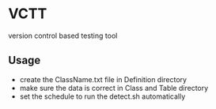 # VCTT
version control based testing tool
## Usage
* create the ClassName.txt file in Definition directory
* make sure the data is correct in Class and Table directory
* set the schedule to run the detect.sh automatically
